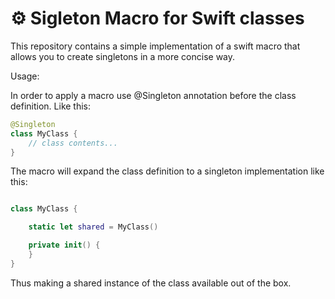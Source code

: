 # ⚙️ Sigleton Macro for Swift classes

This repository contains a simple implementation of a swift macro that allows you to create singletons in a more concise way.

Usage:

In order to apply a macro use @Singleton annotation before the class definition. Like this:

```swift
@Singleton
class MyClass {
    // class contents...
}
```

The macro will expand the class definition to a singleton implementation like this:

```swift

class MyClass {

    static let shared = MyClass()

    private init() {
    }
}
```

Thus making a shared instance of the class available out of the box.
